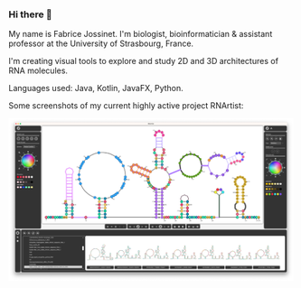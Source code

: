 ### Hi there 👋

My name is Fabrice Jossinet. I'm biologist, bioinformatician & assistant professor at the University of Strasbourg, France.

I'm creating visual tools to explore and study 2D and 3D architectures of RNA molecules.

Languages used: Java, Kotlin, JavaFX, Python.

Some screenshots of my current highly active project RNArtist:

![RNArtist](https://raw.githubusercontent.com/fjossinet/RNArtist/master/media/screen_capture_1.png)
